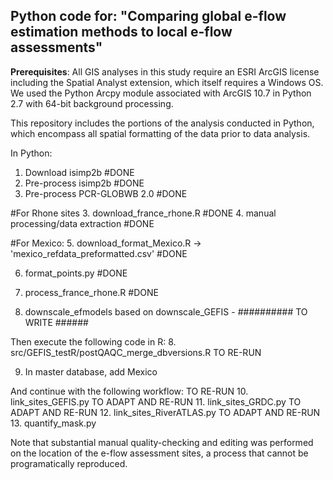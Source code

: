 ## Python code for: "Comparing global e-flow estimation methods to local e-flow assessments"

**Prerequisites**: All GIS analyses in this study require an ESRI ArcGIS license including the Spatial Analyst extension, 
which itself requires a Windows OS. We used the Python Arcpy module associated with ArcGIS 10.7 in Python 2.7 with 
64-bit background processing.

This repository includes the portions of the analysis conducted in Python, which encompass all spatial formatting of the
data prior to data analysis. 


In Python:
1. Download isimp2b #DONE
2. Pre-process isimp2b #DONE
3. Pre-process PCR-GLOBWB 2.0 #DONE

#For Rhone sites
3. download_france_rhone.R #DONE
4. manual processing/data extraction #DONE

#For Mexico: 
5. download_format_Mexico.R -> 'mexico_refdata_preformatted.csv' #DONE

6. format_points.py #DONE

7. process_france_rhone.R #DONE

6. downscale_efmodels based on downscale_GEFIS - ########## TO WRITE ######


Then execute the following code in R: 
8. src/GEFIS_testR/postQAQC_merge_dbversions.R TO RE-RUN

9. In master database, add Mexico


And continue with the following workflow: TO RE-RUN
10. link_sites_GEFIS.py TO ADAPT AND RE-RUN
11. link_sites_GRDC.py TO ADAPT AND RE-RUN
12. link_sites_RiverATLAS.py TO ADAPT AND RE-RUN
13. quantify_mask.py

Note that substantial manual quality-checking and editing was performed on the location of the e-flow assessment sites, 
a process that cannot be programatically reproduced.